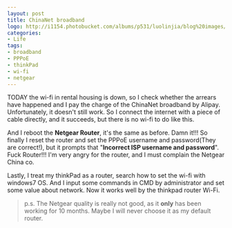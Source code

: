 ```yaml
---
layout: post
title: ChinaNet broadband
logo: http://i1154.photobucket.com/albums/p531/luolinjia/blog%20images/20150114_zps94aa7bf5.jpg
categories:
- Life
tags:
- broadband
- PPPoE
- thinkPad
- wi-fi
- netgear
---
```


TODAY the wi-fi in rental housing is down, so I check whether the arrears have happened and I pay the charge of the ChinaNet broadband by Alipay. Unfortunately, it doesn't still work. So I connect the internet with a piece of cable directly, and it succeeds, but there is no wi-fi to do like this.   

And I reboot the **Netgear Router**, it's the same as before. Damn it!!! So finally I reset the router and set the PPPoE username and password(They are correct!), but it prompts that "**Incorrect ISP username and password**". Fuck Router!!! I'm very angry for the router, and I must complain the Netgear China co.  

Lastly, I treat my thinkPad as a router, search how to set the wi-fi with windows7 OS. And I input some commands in CMD by administrator and set some value about network. Now it works well by the thinkpad router Wi-Fi.  

> p.s. The Netgear quality is really not good, as it **only** has been working for 10 months. Maybe I will never choose it as my default router.   
